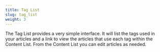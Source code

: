 ```yaml
---
title: Tag List
slug: tag_list
weight: 3
---
```


The Tag List provides a very simple interface. It will list the tags used in your articles and a link to view the articles that use each tag within the Content List. From the Content List you can edit articles as needed.
